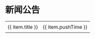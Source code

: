 # 新闻公告

<table style="width: 100%; border-collapse: collapse;">
    <tbody>
       <tr v-for="(item, index) in authorsList" :key="index">
            <td style="padding: 8px;"><a :href="item.url">{{ item.title }}</a></td>
            <td style="padding: 8px;">{{ item.pushTime }}</td>
        </tr>
    </tbody>
</table>

<script>
import { ref, onMounted } from 'vue';
 
export default {
  setup() {
    const authorsList = ref([]);
 
    const fetchData = async () => {
      authorsList.value = [
        {
            "title": "Warm-Flow发布1.3.4, 支持solon和便捷性提升", 
            "url": "../master/update/Warm-Flow发布1.3.4, 支持solon和便捷性提升.md",
            "pushTime": "2024-12-6"
        },
        {
            "title": "Warm-Flow发布1.3.4, 支持solon和便捷性提升", 
            "url": "../master/update/Warm-Flow发布1.3.4, 支持solon和便捷性提升.md",
            "pushTime": "2024-12-6"
        },
        {
            "title": "Warm-Flow发布1.3.4, 支持solon和便捷性提升", 
            "url": "../master/update/Warm-Flow发布1.3.4, 支持solon和便捷性提升.md",
            "pushTime": "2024-12-6"
        },
        {
            "title": "Warm-Flow发布1.3.4, 支持solon和便捷性提升", 
            "url": "../master/update/Warm-Flow发布1.3.4, 支持solon和便捷性提升.md",
            "pushTime": "2024-12-6"
        },
        {
            "title": "Warm-Flow发布1.3.4, 支持solon和便捷性提升", 
            "url": "../master/update/Warm-Flow发布1.3.4, 支持solon和便捷性提升.md",
            "pushTime": "2024-12-6"
        },
        {
            "title": "Warm-Flow发布1.3.4, 支持solon和便捷性提升", 
            "url": "../master/update/Warm-Flow发布1.3.4, 支持solon和便捷性提升.md",
            "pushTime": "2024-12-6"
        },
        {
            "title": "Warm-Flow发布1.3.4, 支持solon和便捷性提升", 
            "url": "../master/update/Warm-Flow发布1.3.4, 支持solon和便捷性提升.md",
            "pushTime": "2024-12-6"
        },
        {
            "title": "Warm-Flow发布1.3.4, 支持solon和便捷性提升", 
            "url": "../master/update/Warm-Flow发布1.3.4, 支持solon和便捷性提升.md",
            "pushTime": "2024-12-6"
        },
        {
            "title": "Warm-Flow发布1.3.4, 支持solon和便捷性提升", 
            "url": "../master/update/Warm-Flow发布1.3.4, 支持solon和便捷性提升.md",
            "pushTime": "2024-12-6"
        },
        {
            "title": "Warm-Flow发布1.3.4, 支持solon和便捷性提升", 
            "url": "../master/update/Warm-Flow发布1.3.4, 支持solon和便捷性提升.md",
            "pushTime": "2024-12-6"
        },
        {
            "title": "Warm-Flow发布1.3.4, 支持solon和便捷性提升", 
            "url": "../master/update/Warm-Flow发布1.3.4, 支持solon和便捷性提升.md",
            "pushTime": "2024-12-6"
        },
        {
            "title": "Warm-Flow发布1.3.4, 支持solon和便捷性提升", 
            "url": "../master/update/Warm-Flow发布1.3.4, 支持solon和便捷性提升.md",
            "pushTime": "2024-12-6"
        },
        {
            "title": "Warm-Flow发布1.3.4, 支持solon和便捷性提升", 
            "url": "../master/update/Warm-Flow发布1.3.4, 支持solon和便捷性提升.md",
            "pushTime": "2024-12-6"
        },
        {
            "title": "Warm-Flow发布1.3.4, 支持solon和便捷性提升", 
            "url": "../master/update/Warm-Flow发布1.3.4, 支持solon和便捷性提升.md",
            "pushTime": "2024-12-6"
        },
        {
            "title": "Warm-Flow发布1.3.4, 支持solon和便捷性提升", 
            "url": "../master/update/Warm-Flow发布1.3.4, 支持solon和便捷性提升.md",
            "pushTime": "2024-12-6"
        },
        {
            "title": "Warm-Flow发布1.3.4, 支持solon和便捷性提升", 
            "url": "../master/update/Warm-Flow发布1.3.4, 支持solon和便捷性提升.md",
            "pushTime": "2024-12-6"
        },
        {
            "title": "Warm-Flow发布1.3.4, 支持solon和便捷性提升", 
            "url": "../master/update/Warm-Flow发布1.3.4, 支持solon和便捷性提升.md",
            "pushTime": "2024-12-6"
        },
        {
            "title": "Warm-Flow发布1.3.4, 支持solon和便捷性提升", 
            "url": "../master/update/Warm-Flow发布1.3.4, 支持solon和便捷性提升.md",
            "pushTime": "2024-12-6"
        },
        {
            "title": "Warm-Flow发布1.3.4, 支持solon和便捷性提升", 
            "url": "../master/update/Warm-Flow发布1.3.4, 支持solon和便捷性提升.md",
            "pushTime": "2024-12-6"
        },
        {
            "title": "Warm-Flow发布1.3.4, 支持solon和便捷性提升", 
            "url": "../master/update/Warm-Flow发布1.3.4, 支持solon和便捷性提升.md",
            "pushTime": "2024-12-6"
        },
        {
            "title": "Warm-Flow发布1.3.4, 支持solon和便捷性提升", 
            "url": "../master/update/Warm-Flow发布1.3.4, 支持solon和便捷性提升.md",
            "pushTime": "2024-12-6"
        },
        {
            "title": "Warm-Flow发布1.3.4, 支持solon和便捷性提升", 
            "url": "../master/update/Warm-Flow发布1.3.4, 支持solon和便捷性提升.md",
            "pushTime": "2024-12-6"
        },
        {
            "title": "Warm-Flow发布1.3.4, 支持solon和便捷性提升", 
            "url": "../master/update/Warm-Flow发布1.3.4, 支持solon和便捷性提升.md",
            "pushTime": "2024-12-6"
        },
        {
            "title": "Warm-Flow发布1.3.4, 支持solon和便捷性提升", 
            "url": "../master/update/Warm-Flow发布1.3.4, 支持solon和便捷性提升.md",
            "pushTime": "2024-12-6"
        }
      ]
    };
 
    onMounted(fetchData);
 
    return {
      authorsList,
    };
  },
};
</script>


